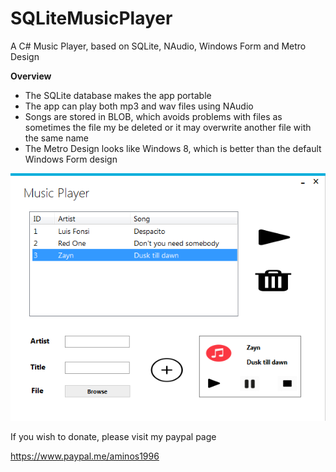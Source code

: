 # SQLiteMusicPlayer

A C# Music Player, based on SQLite, NAudio, Windows Form and Metro Design

<b> Overview </b> 
<ul>
<li> The SQLite database makes the app portable</li>
<li> The app can play both mp3 and wav files using NAudio
<li> Songs are stored in BLOB, which avoids problems with files as sometimes the file my be deleted or it may overwrite another file with the same name</li>
<li> The Metro Design looks like Windows 8, which is better than the default Windows Form design
</ul>

![alt text](https://raw.githubusercontent.com/amonaldo/SQLiteMusicPlayer/master/screenshot.png)

If you wish to donate, please visit my paypal page 

https://www.paypal.me/aminos1996
